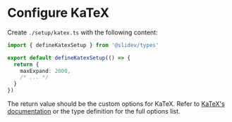 # Configure KaTeX

<Environment type="node" />

Create `./setup/katex.ts` with the following content:

```ts twoslash
import { defineKatexSetup } from '@slidev/types'

export default defineKatexSetup(() => {
  return {
    maxExpand: 2000,
    /* ... */
  }
})
```

The return value should be the custom options for KaTeX. Refer to [KaTeX's documentation](https://katex.org/docs/options.html) or the type definition for the full options list.
